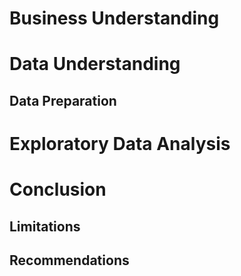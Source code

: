 # Business Understanding

# Data Understanding

## Data Preparation

# Exploratory Data Analysis

# Conclusion

## Limitations

## Recommendations